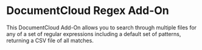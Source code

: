 
# DocumentCloud Regex Add-On

This DocumentCloud Add-On allows you to search through multiple files for any of a set of regular expressions including a default set of patterns, returning a CSV file of all matches.

